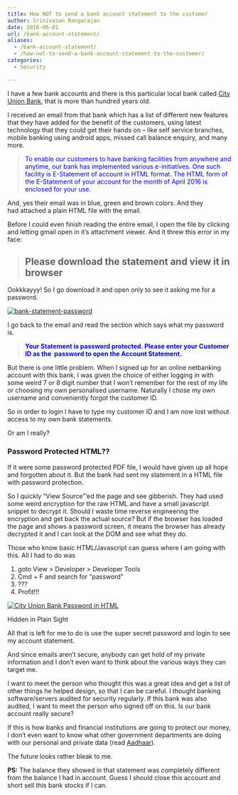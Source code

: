 ```yaml
---
title: How NOT to send a bank account statement to the customer
author: Srinivasan Rangarajan
date: 2016-06-01
url: /bank-account-statement/
aliases: 
  - /bank-account-statement/
  - /how-not-to-send-a-bank-account-statement-to-the-customer/
categories:
  - Security

---
```

I have a few bank accounts and there is this particular local bank called [City Union Bank][1], that is more than hundred years old.

I received an email from that bank which has a list of different new features that they have added for the benefit of the customers, using latest technology that they could get their hands on &#8211; like self service branches, mobile banking using android apps, missed call balance enquiry, and many more.

> <span style="color: #0000ff;">To enable our customers to have banking facilities from anywhere and anytime, our bank has implemented various e-initiatives. One such facility is E-Statement of account in HTML format. The HTML form of the E-Statement of your account for the month of April 2016 is enclosed for your use.</span>

And, yes their email was in blue, green and brown colors. And they had attached a plain HTML file with the email.

Before I could even finish reading the entire email, I open the file by clicking and letting gmail open in it&#8217;s attachment viewer. And it threw this error in my face:

> ## Please download the statement and view it in browser

Ookkkayyy! So I go download it and open only to see it asking me for a password.

<a href="http://i2.wp.com/cnu.name/wp-content/uploads/sites/7/2015/11/bank-statement-password.png" rel="attachment wp-att-38"><img class="aligncenter size-medium wp-image-38" src="http://i1.wp.com/cnu.name/wp-content/uploads/sites/7/2015/11/bank-statement-password-300x82.png?fit=300%2C82" alt="bank-statement-password" srcset="http://i2.wp.com/cnu.name/wp-content/uploads/sites/7/2015/11/bank-statement-password.png?resize=300%2C82 300w, http://i2.wp.com/cnu.name/wp-content/uploads/sites/7/2015/11/bank-statement-password.png?resize=600%2C163 600w, http://i2.wp.com/cnu.name/wp-content/uploads/sites/7/2015/11/bank-statement-password.png?resize=250%2C68 250w, http://i2.wp.com/cnu.name/wp-content/uploads/sites/7/2015/11/bank-statement-password.png?w=606 606w" sizes="(max-width: 300px) 100vw, 300px" data-recalc-dims="1" /></a>

I go back to the email and read the section which says what my password is.

> **<span style="color: #0000ff;">Your Statement is password protected. Please enter your Customer ID as the  password to open the Account Statement.</span>**

But there is one little problem. When I signed up for an online netbanking account with this bank, I was given the choice of either logging in with some weird 7 or 8 digit number that I won&#8217;t remember for the rest of my life or choosing my own personalised username. Naturally I chose my own username and conveniently forgot the customer ID.

So in order to login I have to type my customer ID and I am now lost without access to my own bank statements.

Or am I really?

### Password Protected HTML??

If it were some password protected PDF file, I would have given up all hope and forgotten about it. But the bank had sent my statement in a HTML file with password protection.

So I quickly &#8220;View Source&#8221;&#8216;ed the page and see gibberish. They had used some weird encryption for the raw HTML and have a small javascript snippet to decrypt it. Should I waste time reverse engineering the encryption and get back the actual source? But if the browser has loaded the page and shows a password screen, it means the browser has already decrypted it and I can look at the DOM and see what they do.

Those who know basic HTML/Javascript can guess where I am going with this. All I had to do was

  1. goto View > Developer > Developer Tools
  2. Cmd + F and search for &#8220;password&#8221;
  3. ???
  4. Profit!!!<figure id="attachment_43" style="width: 579px" class="wp-caption aligncenter">

<a href="http://i1.wp.com/cnu.name/wp-content/uploads/sites/7/2016/06/cub-password-1.png" rel="attachment wp-att-43"><img class="size-full wp-image-43" src="http://i1.wp.com/cnu.name/wp-content/uploads/sites/7/2016/06/cub-password-1.png?fit=579%2C395" alt="City Union Bank Password in HTML" srcset="http://i1.wp.com/cnu.name/wp-content/uploads/sites/7/2016/06/cub-password-1.png?w=579 579w, http://i1.wp.com/cnu.name/wp-content/uploads/sites/7/2016/06/cub-password-1.png?resize=300%2C205 300w" sizes="(max-width: 579px) 100vw, 579px" data-recalc-dims="1" /></a><figcaption class="wp-caption-text">Hidden in Plain Sight</figcaption></figure> 

All that is left for me to do is use the super secret password and login to see my account statement.

And since emails aren&#8217;t secure, anybody can get hold of my private information and I don&#8217;t even want to think about the various ways they can target me.

I want to meet the person who thought this was a great idea and get a list of other things he helped design, so that I can be careful. I thought banking software/servers audited for security regularly. If this bank was also audited, I want to meet the person who signed off on this. Is our bank account really secure?

If this is how banks and financial institutions are going to protect our money, I don&#8217;t even want to know what other government departments are doing with our personal and private data (read [Aadhaar][2]).

The future looks rather bleak to me.

**PS:** The balance they showed in that statement was completely different from the balance I had in account. Guess I should close this account and short sell this bank stocks if I can.

 [1]: http://www.cityunionbank.com/
 [2]: http://uidai.gov.in/